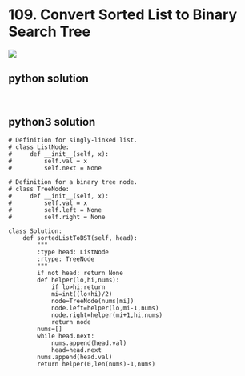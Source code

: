 # 109. Convert Sorted List to Binary Search Tree
<img src="https://github.com/vampire1996/LeetCode/blob/master/Problems/101-200/109.%20Convert%20Sorted%20List%20to%20Binary%20Search%20Tree/problem.png"/>


## python solution
```python
     
```

## python3 solution
```python3
# Definition for singly-linked list.
# class ListNode:
#     def __init__(self, x):
#         self.val = x
#         self.next = None

# Definition for a binary tree node.
# class TreeNode:
#     def __init__(self, x):
#         self.val = x
#         self.left = None
#         self.right = None

class Solution:
    def sortedListToBST(self, head):
        """
        :type head: ListNode
        :rtype: TreeNode
        """
        if not head: return None
        def helper(lo,hi,nums):
            if lo>hi:return  
            mi=int((lo+hi)/2)
            node=TreeNode(nums[mi])
            node.left=helper(lo,mi-1,nums)
            node.right=helper(mi+1,hi,nums)
            return node
        nums=[]
        while head.next:
            nums.append(head.val)
            head=head.next
        nums.append(head.val)
        return helper(0,len(nums)-1,nums)
```

